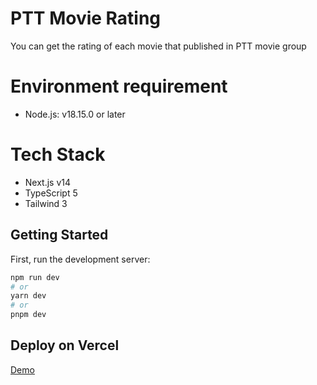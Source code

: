 # PTT Movie Rating
You can get the rating of each movie that published in PTT movie group

# Environment requirement
- Node.js: v18.15.0 or later

# Tech Stack
- Next.js v14
- TypeScript 5
- Tailwind 3

## Getting Started

First, run the development server:

```bash
npm run dev
# or
yarn dev
# or
pnpm dev
```

## Deploy on Vercel
[Demo](ptt-movie-rating-hsuno0arr-ceall8650.vercel.app)
